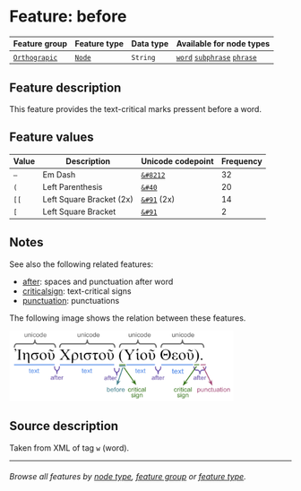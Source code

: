 # Feature: before

Feature group | Feature type | Data type | Available for node types
---  | --- | --- | --- 
[`Orthograpic`](featuresbygroup.md#orthograpic-features) | [`Node`](featuresbyfeaturetype.md#node-features) | `String` | [`word`](featuresbynodetype.md#word-nodes) [`subphrase`](featuresbynodetype.md#subphrase-nodes) [`phrase`](featuresbynodetype.md#phrase-nodes)

## Feature description 

This feature provides the text-critical marks pressent before a word.

## Feature values 

Value | Description | Unicode codepoint | Frequency
--- |  --- | --- | ---
`—` | Em Dash | [`&#8212`](https://www.codetable.net/decimal/8212) | 32
`(` |	Left Parenthesis | [`&#40`](https://www.codetable.net/decimal/40)| 20
`[[` | Left Square Bracket (2x) | [`&#91`](https://www.codetable.net/decimal/91) (2x) | 14
`[` |	Left Square Bracket | [`&#91`](https://www.codetable.net/decimal/91) | 2

## Notes

See also the following related features:
   * [after](after.md#start): spaces and punctuation after word
   * [criticalsign](criticalsign.md#start): text-critical signs
   * [punctuation](punctuation.md#start): punctuations

The following image shows the relation between these features.

<img src="images/details_surface_features.png" width="400" >

## Source description

Taken from XML of tag `w` (word).

---
###### *Browse all features by [node type](featuresbynodetype.md#readme), [feature group](featuresbygroup.md#readme) or [feature type](featuresbyfeaturetype.md#readme).*
